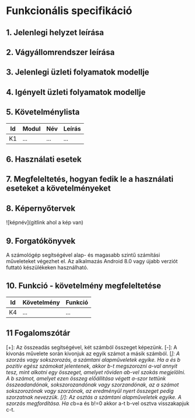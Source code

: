 # Funkcionális specifikáció
## 1. Jelenlegi helyzet leírása

## 2. Vágyállomrendszer leírása

## 3. Jelenlegi üzleti folyamatok modellje

## 4. Igényelt üzleti folyamatok modellje

## 5. Követelménylista

| Id | Modul | Név | Leírás |
| :---: | --- | --- | --- |
| K1 | ...| ... | ... |

## 6. Használati esetek

## 7. Megfeleltetés, hogyan fedik le a használati eseteket a követelményeket

## 8. Képernyőtervek

![képnév](gitlink ahol a kép van)

## 9. Forgatókönyvek

A számológép segítségével alap- és magasabb szintű számítási műveleteket végezhet el.
Az alkalmazás Android 8.0 vagy újabb verziót futtató készülékeken használható.

## 10. Funkció - követelmény megfeleltetése

| Id | Követelmény | Funkció |
| :---: | --- | --- |
| K4 | ... | ... |

## 11 Fogalomszótár

[+]: Az összeadás segítségével, két számból összeget képezünk.
[-]: A kivonás művelete során kivonjuk az egyik számot a másik számból.
[*]: A szorzás vagy sokszorozás, a számtani alapműveletek egyike. Ha a és b pozitív egész számokat jelentenek, akkor b-t megszorozni a-val annyit tesz, mint alkotni egy összeget, amelyet röviden ab-vel szokás megjelölni. A b számot, amelyet ezen összeg előállítása végett a-szor tettünk összeadandónak, sokszorozandónak vagy szorzandónak, az a számot sokszorozónak vagy szorzónak, az eredményül nyert összeget pedig szorzatnak nevezzük.
[/]: Az osztás a számtani alapműveletek egyike. A szorzás megfordítása. Ha c*b=a és b!=0 akkor a-t b-vel osztva visszakapjuk c-t.
